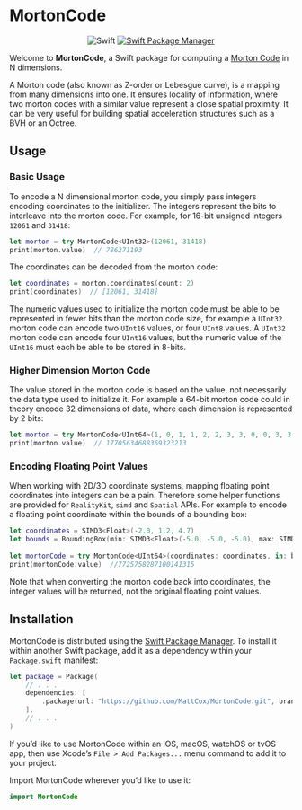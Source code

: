 # MortonCode

<p align="center">
    <img src="https://img.shields.io/badge/Swift-orange.svg" alt="Swift" />
    <a href="https://swift.org/package-manager">
        <img src="https://img.shields.io/badge/swiftpm-compatible-brightgreen.svg?style=flat" alt="Swift Package Manager" />
    </a>
</p>

Welcome to **MortonCode**, a Swift package for computing a [Morton Code](https://en.wikipedia.org/wiki/Z-order_curve) in N dimensions.

A Morton code (also known as Z-order or Lebesgue curve), is a mapping from many dimensions into one. It ensures locality of information, where two morton codes with a similar value represent a close spatial proximity. It can be very useful for building spatial acceleration structures such as a BVH or an Octree.

## Usage

### Basic Usage
To encode a N dimensional morton code, you simply pass integers encoding coordinates to the initializer. The integers represent the bits to interleave into the morton code. For example, for 16-bit unsigned integers `12061` and `31418`:

```swift
let morton = try MortonCode<UInt32>(12061, 31418)
print(morton.value)  // 786271193
```

The coordinates can be decoded from the morton code:
```swift
let coordinates = morton.coordinates(count: 2)
print(coordinates)  // [12061, 31418]
```

The numeric values used to initialize the morton code must be able to be represented in fewer bits than the morton code size, for example a `UInt32` morton code can encode two `UInt16` values, or four `UInt8` values. A `UInt32` morton code can encode four `UInt16` values, but the numeric value of the `UInt16` must each be able to be stored in 8-bits.

### Higher Dimension Morton Code
The value stored in the morton code is based on the value, not necessarily the data type used to initialize it. For example a 64-bit morton code could in theory encode 32 dimensions of data, where each dimension is represented by 2 bits:

```swift
let morton = try MortonCode<UInt64>(1, 0, 1, 1, 2, 2, 3, 3, 0, 0, 3, 3, 0, 1, 1, 0, 2, 3, 3, 0, 3, 2, 0, 2, 3, 1, 2, 1, 2, 2, 3, 3)
print(morton.value)  // 17705634688369323213
```

### Encoding Floating Point Values
When working with 2D/3D coordinate systems, mapping floating point coordinates into integers can be a pain. Therefore some helper functions are provided for `RealityKit`, `simd` and `Spatial` APIs. For example to encode a floating point coordinate within the bounds of a bounding box:

```swift
let coordinates = SIMD3<Float>(-2.0, 1.2, 4.7)
let bounds = BoundingBox(min: SIMD3<Float>(-5.0, -5.0, -5.0), max: SIMD3<Float>(5.0, 5.0, 5.0))
	
let mortonCode = try MortonCode<UInt64>(coordinates: coordinates, in: bounds)
print(mortonCode.value)  //7725758287100141315
```

Note that when converting the morton code back into coordinates, the integer values will be returned, not the original floating point values.

## Installation

MortonCode is distributed using the [Swift Package Manager](https://swift.org/package-manager). To install it within another Swift package, add it as a dependency within your `Package.swift` manifest:

```swift
let package = Package(
    // . . .
    dependencies: [
        .package(url: "https://github.com/MattCox/MortonCode.git", branch: "main")
    ],
    // . . .
)
```

If you’d like to use MortonCode within an iOS, macOS, watchOS or tvOS app, then use Xcode’s `File > Add Packages...` menu command to add it to your project.

Import MortonCode wherever you’d like to use it:
```swift
import MortonCode
```
